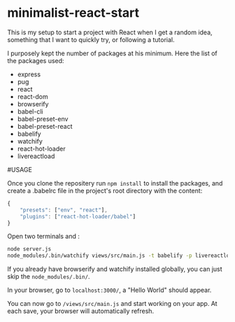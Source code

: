 # minimalist-react-start

This is my setup to start a project with React when I get a random idea, something that I want to quickly try, or following a tutorial. 

I purposely kept the number of packages at his minimum. Here the list of the packages used:

  * express
  * pug
  * react
  * react-dom
  * browserify
  * babel-cli
  * babel-preset-env
  * babel-preset-react
  * babelify
  * watchify
  * react-hot-loader
  * livereactload

#USAGE

Once you clone the repositery run `npm install` to install the packages, and create a .babelrc file in the project's root directory with the content:

```javascript
{
    "presets": ["env", "react"],
    "plugins": ["react-hot-loader/babel"]
}
```


Open two terminals and :

```bash
node server.js
node_modules/.bin/watchify views/src/main.js -t babelify -p livereactload -o views/public/dist/bundle.js
```

If you already have browserify and watchify installed globally, you can just skip the `node_modules/.bin/`.

In your browser, go to `localhost:3000/`, a "Hello World" should appear. 

You can now go to `/views/src/main.js` and start working on your app. At each save, your browser will automatically refresh. 